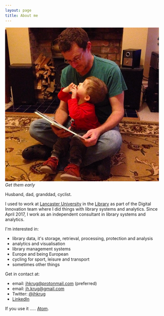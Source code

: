 ```yaml
---
layout: page
title: About me
---
```


![](/public/images/me_and_gs_reading.png)
*Get them early*

Husband, dad, granddad, cyclist. 

I used to work at [Lancaster University](http://www.lancaster.ac.uk)
in the [Library](http://lancaster.ac.uk/library) as part of the
Digital Innovation team where I did things with library systems and
analytics. Since April 2017, I work as an independent consultant in
library systems and analytics.

I'm interested in:

* library data, it's storage, retrieval, processing, protection and analysis
* analytics and visualisation
* library management systems
* Europe and being European
* cycling for sport, leisure and transport
* sometimes other things

Get in contact at:

* email: [jhkrug@protonmail.com](mailto:jhkrug@protonmail.com) (preferred)
* email: [jh.krug@gmail.com](mailto:jh.krug@gmil.com)
* Twitter: [@jhkrug](https://twitter.com/jhkrug)
* [LinkedIn](http://www.linkedin.com/in/john-krug-2217a8129)

If you use it ..... <a href="/atom.xml">Atom</a>.




